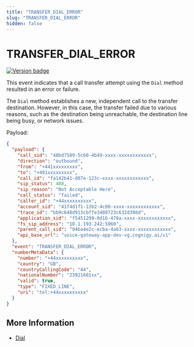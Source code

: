```yaml
---
title: "TRANSFER_DIAL_ERROR"
slug: "TRANSFER_DIAL_ERROR"
hidden: false
---
```


# TRANSFER_DIAL_ERROR

<a href="Added"><img src="https://img.shields.io/badge/Added_in-v4.61-blue" alt="Version badge" /></a>

This event indicates that a call transfer attempt using the `Dial` method resulted in an error or failure. 

The `Dial` method establishes a new, independent call to the transfer destination. However, in this case, the transfer failed due to various reasons, such as the destination being unreachable, the destination line being busy, or network issues.

Payload:

```json
{
  "payload": {
    "call_sid": "48bd7509-5c60-4b49-xxxx-xxxxxxxxxxxx",
    "direction": "outbound",
    "from": "+441xxxxxxxxx",
    "to": "+491xxxxxxxxx",
    "call_id": "fa142b41-d07e-123c-xxxx-xxxxxxxxxxxx",
    "sip_status": 488,
    "sip_reason": "Not Acceptable Here",
    "call_status": "failed",
    "caller_id": "+44xxxxxxxxxx",
    "account_sid": "41f4d1f1-13b2-4c00-xxxx-xxxxxxxxxxxx",
    "trace_id": "bb9c648d913cbffe3480723c632d398d",
    "application_sid": "f5451299-0d16-478a-xxxx-xxxxxxxxxxxx",
    "fs_sip_address": "10.1.193.242:5060",
    "parent_call_sid": "94ba4e2c-ecba-4a63-xxxx-xxxxxxxxxxxx",
    "api_base_url": "voice-gateway-app-dev-vg.cognigy.ai/v1"
  },
  "event": "TRANSFER_DIAL_ERROR",
  "numberMetaData": {
    "number": "+44xxxxxxxxxx",
    "country": "GB",
    "countryCallingCode": "44",
    "nationalNumber": "23921601xx",
    "valid": true,
    "type": "FIXED_LINE",
    "uri": "tel:+44xxxxxxxxxx"
  }
}
```

## More Information

- [Dial](../verbs/dial.md)